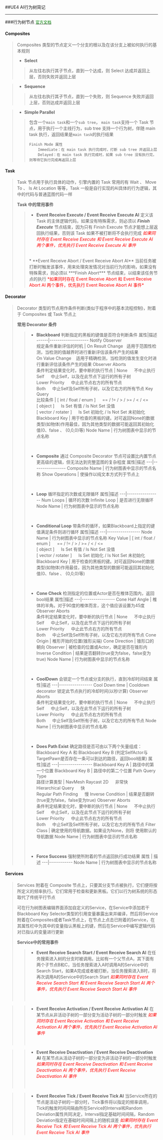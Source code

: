 ##UE4 AI行为树简记

---

###行为树节点 [<font size=2 color=green>官方文档</font>](https://docs.unrealengine.com/latest/CHN/Engine/AI/BehaviorTrees/NodeReference/index.html "行为树节点参考")

#### **Composites**
> Composites 类型的节点定义一个分支的根以及在该分支上被如何执行的基本规则
> 
> * **Select**
>>从左往右执行其子节点，直到一个达成，则 Select 达成并返回上层，否则失败并返回上层

> * **Sequence**
>>从左往右执行其子节点，直到一个失败，则 Sequence 失败并返回上层，否则达成并返回上层

> * **Simple Parallel**
>>包含一个`main task`和一个`sub tree`，   `main task`支持一个 Task 节点，用于执行一个主线行为，sub tree 支持一个行为树，伴随 main task 执行，返回结果是`main task`的执行结果
>>
>>     Finish Mode 属性
>>         Immediate：在 main task 执行完成时，打断 sub tree 并返回上层
>>         Delayed：在 main task 执行完成时，如果 sub tree 没有执行完，则等待它执行完成再返回上层

#### **Task**

> Task 节点用于执行具体的动作，引擎内置的 Task 常用的有 Wait 、 Move To 、 Is At Location 等等，Task 一般是自行实现的AI具体的行为逻辑，其中的代码与普通蓝图代码一样
>
> **Task 中的常用事件**
>> * **Event Receive Execute / Event Receive Execute AI**
>> 定义该 Task 的主体逻辑代码，如果没有特殊需求，则必须以 ***Finish Execute*** 节点结束，因为只有 Finish Execute 节点才能想上层返回执行结果，否则该 Task 如果不被打断将不会执行完成
>> <font color=red>*如果同时存在 Event Receive Execute 和 Event Receive Execute AI 两个事件，优先执行 Event Receive Execute AI 事件*</font>
>> <br>
>> * **Event Receive Abort / Event Receive Abort AI**
>> 当前任务被打断时触发该事件，用来处理突发情况对当前行为的影响，如果没有特殊需求，则必须以 ***Finish Abort*** 节点结束，以结束该任务节点的执行
>> <font color=red>*如果同时存在 Event Receive Abort 和 Event Receive Abort AI 两个事件，优先执行 Event Receive Abort AI 事件*</font>

#### **Decorator**
> Decorator 类型的节点用作条件判断(类似于程序中的基本流程控制)，附着于 Composites 或 Task 节点上
> 
> **常用 Decorator 条件**
>> * **Blackboard** 判断指定的黑板的键值是否符合判断条件
>> 属性|描述
>> ------|--------------------
>> Notify Observer <br> 规定条件重新评估的时机 | On Result Change &nbsp; 适用于范围性检测，当检测的值越界时进行重新评估该条件产生的结果 <br> On Value Change &nbsp;&nbsp; 适用于精确检测，当检测的值发生变化时进行重新评估该条件产生的结果
>> Observer Aborts <br> 条件判定结果变化时，要中断的执行节点 | None &emsp; 不中止执行 <br> Self &emsp; 中止Self，以及在此节点下运行的所有子树 <br> Lower Priority &emsp; 中止此节点右方的所有节点 <br> Both &emsp; 中止Self及Self所有子树，以及它右方的所有节点
>> Key Query <br> 比较条件 | [ int / float / enum ] &emsp; == / != / > / >= / < / <= <br> [ object ] &emsp; Is Set 有值 / Is Not Set 没值 <br> [ vector / rotater ] &emsp; Is Set 初始化 / Is Not Set 未初始化
>> Blackboard Key | 用于检查的黑板的键。对可返回None的数据类型(如物体)作用最佳，因为其他类型的数据可能返回其初始化值(0、false 、 {0,0,0}等)
>> Node Name | 行为树图表中显示的节点名称
>> <br>
>>
>> * **Composite** 通过 Composite Decorator 节点可设置比内置节点更高级的逻辑，但无法达到完整蓝图的复杂程度
>> 属性|描述
>> ---|-----------------
>> Composite Name | 行为树图表中显示的节点名称
>> Show Operations | 使操作以纯文本方式列于节点上 
>> <br>
>>
>> * **Loop** 循环指定的次数或无限循环
>> 属性|描述
>> ---|-----------------
>> Num Loops | 循环的次数
>> Infinite Loop | 是否进行无限循环
>> Node Name | 行为树图表中显示的节点名称
>> <br>
>>
>> * **Conditional Loop** 带条件的循环，如果Blackboard上指定的键值满足条件则进行循环
>> 属性|描述
>> ---|-----------------
>> Node Name | 行为树图表中显示的节点名称
>> Key Value | [ int / float / enum ] &emsp; == / != / > / >= / < / <= <br> [ object ] &emsp; Is Set 有值 / Is Not Set 没值 <br> [ vector / rotater ] &emsp; Is Set 初始化 / Is Not Set 未初始化
>> Blackboard Key | 用于检查的黑板的键。对可返回None的数据类型(如物体)作用最佳，因为其他类型的数据可能返回其初始化值(0、false 、 {0,0,0}等)
>> <br>
>>
>> * **Cone Check** 检测指定的位置或Actor是否在椎体范围内，返回bool结果
>> 属性|描述
>> ---|-----------------
>> Cone Half Angle | 椎体的半角。对于90度的椎体而言，这个值应该设置为45度
>> Observer Aborts <br> 条件判定结果变化时，要中断的执行节点 | None &emsp; 不中止执行 <br> Self &emsp; 中止Self，以及在此节点下运行的所有子树 <br> Lower Priority &emsp; 中止此节点右方的所有节点 <br> Both &emsp; 中止Self及Self所有子树，以及它右方的所有节点
>> Cone Origin | 椎形开始的位置(锥形尖端)
>> Cone Direction | 锥形口的朝向
>> Observer | 被检查的位置或Actor，确定是否在锥形内
>> Inverse Condition | 结果是否翻转(true变为false，false变为true)
>> Node Name | 行为树图表中显示的节点名称
>> <br>
>>
>> * **CoolDown** 会锁定一个节点或分支的执行，直到冷却时间结束
>> 属性|描述
>> ---|-----------------
>> Cool Down time | Cooldown decorator 锁定此节点执行的冷却时间(以秒计算)
>> Observer Aborts <br> 条件判定结果变化时，要中断的执行节点 | None &emsp; 不中止执行 <br> Self &emsp; 中止Self，以及在此节点下运行的所有子树 <br> Lower Priority &emsp; 中止此节点右方的所有节点 <br> Both &emsp; 中止Self及Self所有子树，以及它右方的所有节点
>> Node Name | 行为树图表中显示的节点名称
>> <br>
>>
>> * **Does Path Exist** 确定路径是否可由以下两个矢量组成：Blackboard Key A 和 Blackboard Key B (判定SelfActor与TargetPawn是否存在一条可以到达的路径，返回bool结果)
>> 属性|描述
>> ---|-----------------
>> Blackboard Key A | 路径中的第一个位置
>> Blackboard Key B | 路径中的第二个位置
>> Path Query Type <br> 路径计算类型 | NavMesh Raycast 2D &emsp; 非常快 <br> Hierarchical Query &emsp; 快 <br> Regular Path Finding &emsp; 慢
>> Inverse Condition | 结果是否翻转(true变为false，false变为true)
>> Observer Aborts <br> 条件判定结果变化时，要中断的执行节点 | None &emsp; 不中止执行 <br> Self &emsp; 中止Self，以及在此节点下运行的所有子树 <br> Lower Priority &emsp; 中止此节点右方的所有节点 <br> Both &emsp; 中止Self及Self所有子树，以及它右方的所有节点
>> Filter Class | 确定使用的导航数据。如果设为None，则将 使用默认的导航数据
>> Node Name | 行为树图表中显示的节点名称
>> <br>
>>
>> * **Force Success** 强制使所附着的节点返回执行成功结果
>> 属性 | 描述
>>---|------------
>> Node Name | 行为树图表中显示的节点名称

#### **Services**
> Services 附着在 Composite 节点上，只要其分支节点被执行，它们便将按所定义的频率执行。它们常用于检查和更新黑板。它们以行为树系统的形态取代了传统平行节点
>
>可在行为树图表编辑界面添加自定义的Service，在Service中添加若干Blackboard Key Selector类型的引用变量暴露出来并编译，然后将Service附着在Composites或者Task节点上，在节点上点击已附着的Service，在其属性栏中为其中的变量指认黑板上的键，然后在Service中编写逻辑代码对已指认的变量进行更新
>
> **Service中的常用事件**
>> * **Event Receive Search Start / Event Receive Search AI**
>> 在任务搜索进入树的分支时被调用。比如有一个父节点A，其下面有两个子节点B和C，当任务搜索进入A时调用A的Service中的Search Start，如果A完成或者被打断，当任务搜索进入B时，将再次调用A的Service中的Search Start
>> <font color=red>*如果同时存在 Event Receive Search Start 和 Event Receive Search Start AI 两个事件，优先执行 Event Receive Search Start AI 事件*</font>
>> <br>

>> * **Event Receive Activation / Event Receive Activation AI**
>> 在某节点从非活动子树的一部分变为活动子树的一部分时触发
>> <font color=red>*如果同时存在 Event Receive Activation 和 Event Receive Activation AI 两个事件，优先执行 Event Receive Activation AI 事件*</font>
>> <br>

>> * **Event Receive Deactivation / Event Receive Deactivation AI**
>> 在某节点从活动子树的一部分变为非活动子树的一部分时触发
>> <font color=red>*如果同时存在 Event Receive Deactivation 和 Event Receive Deactivation AI 两个事件，优先执行 Event Receive Deactivation AI 事件*</font>
>> <br>

>> * **Event Receive Tick / Event Receive Tick AI**
>> 当Service所在的节点是活动子树的一部分时，Tick事件将以指定的频率调用，Tick的触发时间间隔由所在Service的Interval和Random Deviation属性共同决定，Interval指定基础时间间隔，Random Deviation指定在基础时间间隔上的随机误差
>><font color=red>*如果同时存在 Event Receive Tick 和 Event Receive Tick AI 两个事件，优先执行 Event Receive Tick AI 事件*</font>